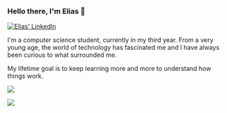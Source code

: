### Hello there, I'm Elias 👋


<a href="https://www.linkedin.com/in/elias-el-mrabet-abous/" rel="nofollow"><img src="https://camo.githubusercontent.com/a80d00f23720d0bc9f55481cfcd77ab79e141606829cf16ec43f8cacc7741e46/68747470733a2f2f696d672e736869656c64732e696f2f62616467652f4c696e6b6564496e2d3030373742353f7374796c653d666f722d7468652d6261646765266c6f676f3d6c696e6b6564696e266c6f676f436f6c6f723d7768697465" alt="Elias' LinkedIn" data-canonical-src="https://img.shields.io/badge/LinkedIn-0077B5?style=for-the-badge&amp;logo=linkedin&amp;logoColor=white" style="max-width: 100%;"></a>


I'm a computer science student, currently in my third year. From a very young age, the world of technology has fascinated me and I have always been curious to what surrounded me.

My lifetime goal is to keep learning more and more to understand how things work.

<img src="https://github-readme-stats.vercel.app/api?username=eliasfratello&amp;show_icons=true&amp;include_all_commits=true&amp;theme=buefy&amp;hide_border=true" style="max-width: 100%;">

![](https://komarev.com/ghpvc/?username=eliasfratelloe&color=blue&style=flat)
